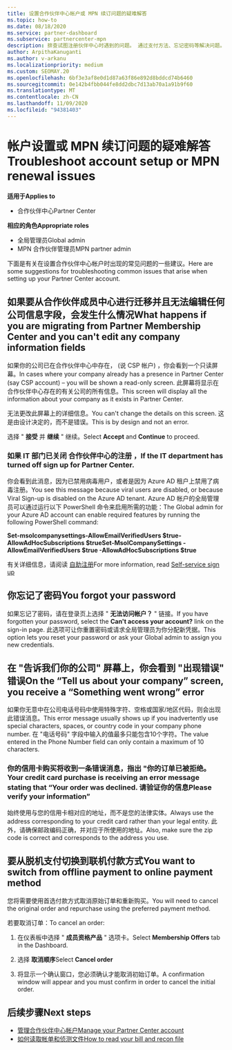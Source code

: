 ```yaml
---
title: 设置合作伙伴中心帐户或 MPN 续订问题的疑难解答
ms.topic: how-to
ms.date: 08/18/2020
ms.service: partner-dashboard
ms.subservice: partnercenter-mpn
description: 排查试图注册伙伴中心时遇到的问题。 通过支付方法、忘记密码等解决问题。
author: ArpithaKanuganti
ms.author: v-arkanu
ms.localizationpriority: medium
ms.custom: SEOMAY.20
ms.openlocfilehash: 6bf3e3af8e0d1d87a63f86e892d8bddcd74b6460
ms.sourcegitcommit: 0e142b4fbb044fe8dd2dbc7d13ab70a1a91b9f60
ms.translationtype: MT
ms.contentlocale: zh-CN
ms.lasthandoff: 11/09/2020
ms.locfileid: "94381403"
---
```

# <a name="troubleshoot-account-setup-or-mpn-renewal-issues"></a><span data-ttu-id="73aaa-104">帐户设置或 MPN 续订问题的疑难解答</span><span class="sxs-lookup"><span data-stu-id="73aaa-104">Troubleshoot account setup or MPN renewal issues</span></span>

<span data-ttu-id="73aaa-105">**适用于**</span><span class="sxs-lookup"><span data-stu-id="73aaa-105">**Applies to**</span></span>

- <span data-ttu-id="73aaa-106">合作伙伴中心</span><span class="sxs-lookup"><span data-stu-id="73aaa-106">Partner Center</span></span>
 
<span data-ttu-id="73aaa-107">**相应的角色**</span><span class="sxs-lookup"><span data-stu-id="73aaa-107">**Appropriate roles**</span></span>

- <span data-ttu-id="73aaa-108">全局管理员</span><span class="sxs-lookup"><span data-stu-id="73aaa-108">Global admin</span></span>
- <span data-ttu-id="73aaa-109">MPN 合作伙伴管理员</span><span class="sxs-lookup"><span data-stu-id="73aaa-109">MPN partner admin</span></span> 
 
<span data-ttu-id="73aaa-110">下面是有关在设置合作伙伴中心帐户时出现的常见问题的一些建议。</span><span class="sxs-lookup"><span data-stu-id="73aaa-110">Here are some suggestions for troubleshooting common issues that arise when setting up your Partner Center account.</span></span>

## <a name="what-happens-if-you-are-migrating-from-partner-membership-center-and-you-cant-edit-any-company-information-fields"></a><span data-ttu-id="73aaa-111">如果要从合作伙伴成员中心进行迁移并且无法编辑任何公司信息字段，会发生什么情况</span><span class="sxs-lookup"><span data-stu-id="73aaa-111">What happens if you are migrating from Partner Membership Center and you can't edit any company information fields</span></span>

<span data-ttu-id="73aaa-112">如果你的公司已在合作伙伴中心中存在， (说 CSP 帐户) ，你会看到一个只读屏幕。</span><span class="sxs-lookup"><span data-stu-id="73aaa-112">In cases where your company already has a presence in Partner Center (say CSP account) – you will be shown a read-only screen.</span></span> <span data-ttu-id="73aaa-113">此屏幕将显示在合作伙伴中心存在的有关公司的所有信息。</span><span class="sxs-lookup"><span data-stu-id="73aaa-113">This screen will display all the information about your company as it exists in Partner Center.</span></span>

<span data-ttu-id="73aaa-114">无法更改此屏幕上的详细信息。</span><span class="sxs-lookup"><span data-stu-id="73aaa-114">You can't change the details on this screen.</span></span> <span data-ttu-id="73aaa-115">这是由设计决定的，而不是错误。</span><span class="sxs-lookup"><span data-stu-id="73aaa-115">This is by design and not an error.</span></span>

<span data-ttu-id="73aaa-116">选择 " **接受** 并 **继续** " 继续。</span><span class="sxs-lookup"><span data-stu-id="73aaa-116">Select **Accept** and **Continue** to proceed.</span></span>


### <a name="if-the-it-department-has-turned-off-sign-up-for-partner-center"></a><span data-ttu-id="73aaa-117">如果 IT 部门已关闭 **合作伙伴中心的注册** ，</span><span class="sxs-lookup"><span data-stu-id="73aaa-117">If the IT department has turned off **sign up for Partner Center**.</span></span>

<span data-ttu-id="73aaa-118">你会看到此消息，因为已禁用病毒用户，或者是因为 Azure AD 租户上禁用了病毒注册。</span><span class="sxs-lookup"><span data-stu-id="73aaa-118">You see this message because viral users are disabled, or because Viral Sign-up is disabled on the Azure AD tenant.</span></span> <span data-ttu-id="73aaa-119">Azure AD 帐户的全局管理员可以通过运行以下 PowerShell 命令来启用所需的功能：</span><span class="sxs-lookup"><span data-stu-id="73aaa-119">The Global admin for your Azure AD account can enable required features by running the following PowerShell command:</span></span>

<span data-ttu-id="73aaa-120">**Set-msolcompanysettings-AllowEmailVerifiedUsers $true-AllowAdHocSubscriptions $true**</span><span class="sxs-lookup"><span data-stu-id="73aaa-120">**Set-MsolCompanySettings -AllowEmailVerifiedUsers $true -AllowAdHocSubscriptions $true**</span></span>

<span data-ttu-id="73aaa-121">有关详细信息，请阅读 [自助注册](/azure/active-directory/users-groups-roles/directory-self-service-signup)</span><span class="sxs-lookup"><span data-stu-id="73aaa-121">For more information, read [Self-service sign up](/azure/active-directory/users-groups-roles/directory-self-service-signup)</span></span>

## <a name="you-forgot-your-password"></a><span data-ttu-id="73aaa-122">你忘记了密码</span><span class="sxs-lookup"><span data-stu-id="73aaa-122">You forgot your password</span></span>

<span data-ttu-id="73aaa-123">如果忘记了密码，请在登录页上选择 " **无法访问帐户？** " 链接。</span><span class="sxs-lookup"><span data-stu-id="73aaa-123">If you have forgotten your password, select the **Can't access your account?** link on the sign-in page.</span></span> <span data-ttu-id="73aaa-124">此选项可让你重置密码或请求全局管理员为你分配新凭据。</span><span class="sxs-lookup"><span data-stu-id="73aaa-124">This option lets you reset your password or ask your Global admin to assign you new credentials.</span></span>

## <a name="on-the-tell-us-about-your-company-screen-you-receive-a-something-went-wrong-error"></a><span data-ttu-id="73aaa-125">在 "告诉我们你的公司" 屏幕上，你会看到 "出现错误" 错误</span><span class="sxs-lookup"><span data-stu-id="73aaa-125">On the “Tell us about your company” screen, you receive a “Something went wrong” error</span></span>

<span data-ttu-id="73aaa-126">如果你无意中在公司电话号码中使用特殊字符、空格或国家/地区代码，则会出现此错误消息。</span><span class="sxs-lookup"><span data-stu-id="73aaa-126">This error message usually shows up if you inadvertently use special characters, spaces, or country code in your company phone number.</span></span> <span data-ttu-id="73aaa-127">在 "电话号码" 字段中输入的值最多只能包含10个字符。</span><span class="sxs-lookup"><span data-stu-id="73aaa-127">The value entered in the Phone Number field can only contain a maximum of 10 characters.</span></span>


### <a name="your-credit-card-purchase-is-receiving-an-error-message-stating-that-your-order-was-declined-please-verify-your-information"></a><span data-ttu-id="73aaa-128">你的信用卡购买将收到一条错误消息，指出 "你的订单已被拒绝。</span><span class="sxs-lookup"><span data-stu-id="73aaa-128">Your credit card purchase is receiving an error message stating that “Your order was declined.</span></span> <span data-ttu-id="73aaa-129">请验证你的信息</span><span class="sxs-lookup"><span data-stu-id="73aaa-129">Please verify your information”</span></span>


<span data-ttu-id="73aaa-130">始终使用与您的信用卡相对应的地址，而不是您的法律实体。</span><span class="sxs-lookup"><span data-stu-id="73aaa-130">Always use the address corresponding to your credit card rather than your legal entity.</span></span> <span data-ttu-id="73aaa-131">此外，请确保邮政编码正确，并对应于所使用的地址。</span><span class="sxs-lookup"><span data-stu-id="73aaa-131">Also, make sure the zip code is correct and corresponds to the address you use.</span></span>

## <a name="you-want-to-switch-from-offline-payment-to-online-payment-method"></a><span data-ttu-id="73aaa-132">要从脱机支付切换到联机付款方式</span><span class="sxs-lookup"><span data-stu-id="73aaa-132">You want to switch from offline payment to online payment method</span></span> 

<span data-ttu-id="73aaa-133">您将需要使用首选付款方式取消原始订单和重新购买。</span><span class="sxs-lookup"><span data-stu-id="73aaa-133">You will need to cancel the original order and repurchase using the preferred payment method.</span></span>

<span data-ttu-id="73aaa-134">若要取消订单：</span><span class="sxs-lookup"><span data-stu-id="73aaa-134">To cancel an order:</span></span>

1. <span data-ttu-id="73aaa-135">在仪表板中选择 " **成员资格产品** " 选项卡。</span><span class="sxs-lookup"><span data-stu-id="73aaa-135">Select **Membership Offers** tab in the Dashboard.</span></span>

2. <span data-ttu-id="73aaa-136">选择 **取消顺序**</span><span class="sxs-lookup"><span data-stu-id="73aaa-136">Select **Cancel order**</span></span>

3. <span data-ttu-id="73aaa-137">将显示一个确认窗口，您必须确认才能取消初始订单。</span><span class="sxs-lookup"><span data-stu-id="73aaa-137">A confirmation window will appear and you must confirm in order to cancel the initial order.</span></span>

## <a name="next-steps"></a><span data-ttu-id="73aaa-138">后续步骤</span><span class="sxs-lookup"><span data-stu-id="73aaa-138">Next steps</span></span>

- [<span data-ttu-id="73aaa-139">管理合作伙伴中心帐户</span><span class="sxs-lookup"><span data-stu-id="73aaa-139">Manage your Partner Center account</span></span>](partner-center-account-setup.md)
- [<span data-ttu-id="73aaa-140">如何读取帐单和侦测文件</span><span class="sxs-lookup"><span data-stu-id="73aaa-140">How to read your bill and recon file</span></span>](read-your-bill.md)
